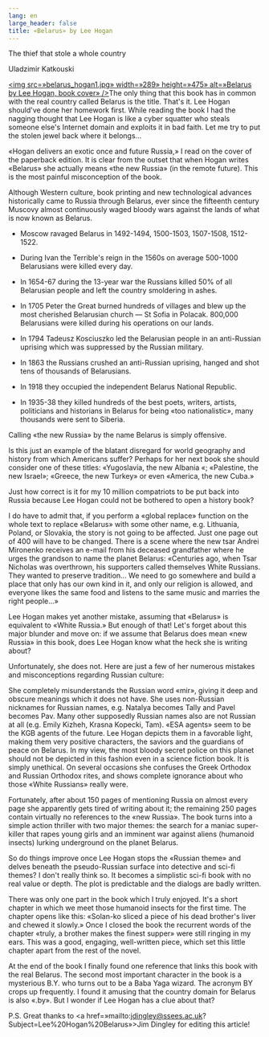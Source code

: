 ```yaml
---
lang: en
large_header: false
title: «Belarus» by Lee Hogan
---
```



The thief that stole a whole country

Uladzimir Katkouski

<a href=»http://www.amazon.com/exec/obidos/ASIN/0451458680/belarusianlan-20»><img src=»belarus_hogan1.jpg» width=»289» height=»475» alt=»Belarus by Lee Hogan, book cover» /></a>The only thing that this book has in common with the real country called Belarus is the title. That's it. Lee Hogan should've done her homework first. While reading the book I had the nagging thought that Lee Hogan is like a cyber squatter who steals someone else's Internet domain and exploits it in bad faith. Let me try to put the stolen jewel back where it belongs...

«Hogan delivers an exotic once and future Russia,» I read on the cover of the paperback edition. It is clear from the outset that when Hogan writes «Belarus» she actually means «the new Russia» (in the remote future). This is the most painful misconception of the book.

Although Western culture, book printing and new technological advances historically came to Russia through Belarus, ever since the fifteenth century Muscovy almost continuously waged bloody wars against the lands of what is now known as Belarus.

- Moscow ravaged Belarus in 1492-1494, 1500-1503, 1507-1508, 1512-1522.

- During Ivan the Terrible's reign in the 1560s on average 500-1000 Belarusians were killed every day.

- In 1654-67 during the 13-year war the Russians killed 50% of all Belarusian people and left the country smoldering in ashes.

- In 1705 Peter the Great burned hundreds of villages and blew up the most cherished Belarusian church — St Sofia in Polacak. 800,000 Belarusians were killed during his operations on our lands.

- In 1794 Tadeusz Kosciuszko led the Belarusian people in an anti-Russian uprising which was suppressed by the Russian military.

- In 1863 the Russians crushed an anti-Russian uprising, hanged and shot tens of thousands of Belarusians.

- In 1918 they occupied the independent Belarus National Republic.

- In 1935-38 they killed hundreds of the best poets, writers, artists, politicians and historians in Belarus for being «too nationalistic», many thousands were sent to Siberia.

Calling «the new Russia» by the name Belarus is simply offensive.

Is this just an example of the blatant disregard for world geography and history from which Americans suffer? Perhaps for her next book she should consider one of these titles: «Yugoslavia, the new Albania «; «Palestine, the new Israel»; «Greece, the new Turkey» or even «America, the new Cuba.»

Just how correct is it for my 10 million compatriots to be put back into Russia because Lee Hogan could not be bothered to open a history book?

I do have to admit that, if you perform a «global replace» function on the whole text to replace «Belarus» with some other name, e.g. Lithuania, Poland, or Slovakia, the story is not going to be affected. Just one page out of 400 will have to be changed. There is a scene where the new tsar Andrei Mironenko receives an e-mail from his deceased grandfather where he urges the grandson to name the planet Belarus: «Centuries ago, when Tsar Nicholas was overthrown, his supporters called themselves White Russians. They wanted to preserve tradition... We need to go somewhere and build a place that only has our own kind in it, and only our religion is allowed, and everyone likes the same food and listens to the same music and marries the right people...»

Lee Hogan makes yet another mistake, assuming that «Belarus» is equivalent to «White Russia.» But enough of that! Let's forget about this major blunder and move on: if we assume that Belarus does mean «new Russia» in this book, does Lee Hogan know what the heck she is writing about?

Unfortunately, she does not. Here are just a few of her numerous mistakes and misconceptions regarding Russian culture:

She completely misunderstands the Russian word «mir», giving it deep and obscure meanings which it does not have. She uses non-Russian nicknames for Russian names, e.g. Natalya becomes Tally and Pavel becomes Pav. Many other supposedly Russian names also are not Russian at all (e.g. Emily Kizheh, Krasna Kopecki, Tam). «ESA agents» seem to be the KGB agents of the future. Lee Hogan depicts them in a favorable light, making them very positive characters, the saviors and the guardians of peace on Belarus. In my view, the most bloody secret police on this planet should not be depicted in this fashion even in a science fiction book. It is simply unethical. On several occasions she confuses the Greek Orthodox and Russian Orthodox rites, and shows complete ignorance about who those «White Russians» really were.

Fortunately, after about 150 pages of mentioning Russia on almost every page she apparently gets tired of writing about it; the remaining 250 pages contain virtually no references to the «new Russia». The book turns into a simple action thriller with two major themes: the search for a maniac super-killer that rapes young girls and an imminent war against aliens (humanoid insects) lurking underground on the planet Belarus.

So do things improve once Lee Hogan stops the «Russian theme» and delves beneath the pseudo-Russian surface into detective and sci-fi themes? I don't really think so. It becomes a simplistic sci-fi book with no real value or depth. The plot is predictable and the dialogs are badly written.

There was only one part in the book which I truly enjoyed. It's a short chapter in which we meet those humanoid insects for the first time. The chapter opens like this: «Solan-ko sliced a piece of his dead brother's liver and chewed it slowly.» Once I closed the book the recurrent words of the chapter «truly, a brother makes the finest supper» were still ringing in my ears. This was a good, engaging, well-written piece, which set this little chapter apart from the rest of the novel.

At the end of the book I finally found one reference that links this book with the real Belarus. The second most important character in the book is a mysterious B.Y. who turns out to be a Baba Yaga wizard. The acronym BY crops up frequently. I found it amusing that the country domain for Belarus is also «.by». But I wonder if Lee Hogan has a clue about that?

P.S. Great thanks to <a href=»mailto:jdingley@ssees.ac.uk?Subject=Lee%20Hogan%20Belarus»>Jim Dingley</a> for editing this article!

